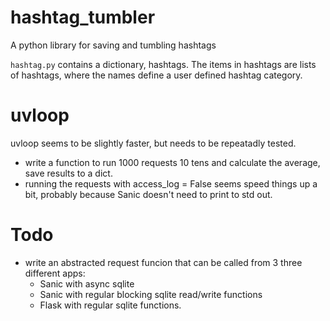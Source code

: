 # hashtag_tumbler
A python library for saving and tumbling hashtags 

`hashtag.py` contains a dictionary, hashtags. The items in hashtags are lists of hashtags, where the names define a user defined hashtag category. 


# uvloop
uvloop seems to be slightly faster, but needs to be repeatadly tested. 
- write a function to run 1000 requests 10 tens and calculate the average, save results to a dict. 
- running the requests with access_log = False seems speed things up a bit, probably because Sanic doesn't need to print to std out. 

# Todo 
- write an abstracted request funcion that can be called from 3 three different apps:
    - Sanic with async sqlite
    - Sanic with regular blocking sqlite read/write functions
    - Flask with regular sqlite functions. 